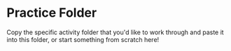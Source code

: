 # Practice Folder

Copy the specific activity folder that you'd like to work through and paste it into this folder, or start something from scratch here!
